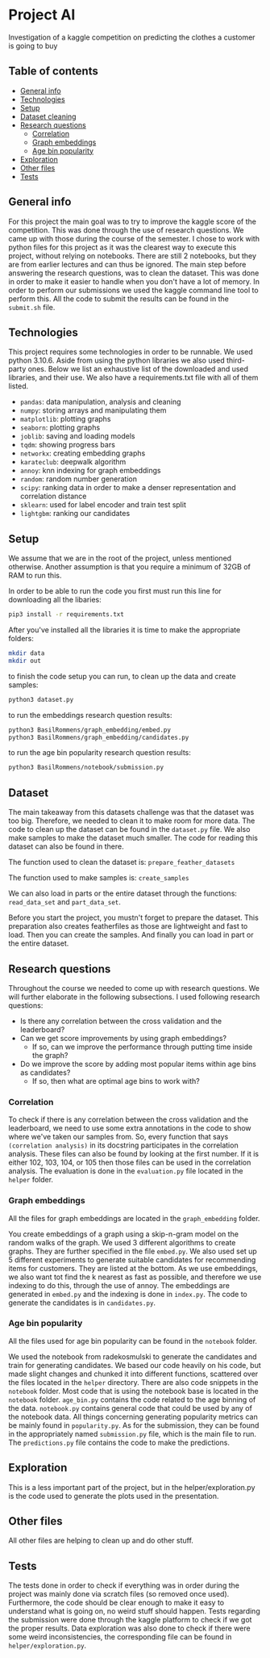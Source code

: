 # Project AI

Investigation of a kaggle competition on predicting the clothes a customer is
going to buy

## Table of contents

* [General info](#general-info)
* [Technologies](#technologies)
* [Setup](#setup)
* [Dataset cleaning](#dataset-cleaning)
* [Research questions](#research-questions)
    * [Correlation](#correlation)
    * [Graph embeddings](#graph-embeddings)
    * [Age bin popularity](#age-bin-popularity)
* [Exploration](#exploration)
* [Other files](#other-files)
* [Tests](#tests)

## General info

For this project the main goal was to try to improve the kaggle score of the
competition. This was done through the use of research questions. We came up
with those during the course of the semester. I chose to work with python files
for this project as it was the clearest way to execute this project, without
relying on notebooks. There are still 2 notebooks, but they are from earlier
lectures and can thus be ignored. The main step before answering the research
questions, was to clean the dataset. This was done in order to make it easier to
handle when you don't have a lot of memory. In order to perform our submissions
we used the kaggle command line tool to perform this. All the code to submit the
results can be found in the `submit.sh` file.

## Technologies

This project requires some technologies in order to be runnable. We used python
3.10.6. Aside from using the python libraries we also used third-party ones.
Below we list an exhaustive list of the downloaded and used libraries, and their
use. We also have a requirements.txt file with all of them listed.

* `pandas`: data manipulation, analysis and cleaning
* `numpy`: storing arrays and manipulating them
* `matplotlib`: plotting graphs
* `seaborn`: plotting graphs
* `joblib`: saving and loading models
* `tqdm`: showing progress bars
* `networkx`: creating embedding graphs
* `karateclub`: deepwalk algorithm
* `annoy`: knn indexing for graph embeddings
* `random`: random number generation
* `scipy`: ranking data in order to make a denser representation and correlation
  distance
* `sklearn`: used for label encoder and train test split
* `lightgbm`: ranking our candidates

## Setup

We assume that we are in the root of the project, unless mentioned otherwise.
Another assumption is that you require a minimum of 32GB of RAM to run this.

In order to be able to run the code you first must run this line for downloading
all the libaries:

```bash
pip3 install -r requirements.txt
```

After you've installed all the libraries it is time to make the appropriate
folders:

```bash
mkdir data
mkdir out
```

to finish the code setup you can run, to clean up the data and create samples:

```bash
python3 dataset.py
```

to run the embeddings research question results:

```bash
python3 BasilRommens/graph_embedding/embed.py
python3 BasilRommens/graph_embedding/candidates.py
```

to run the age bin popularity research question results:

```bash
python3 BasilRommens/notebook/submission.py
```

## Dataset

The main takeaway from this datasets challenge was that the dataset was too big.
Therefore, we needed to clean it to make room for more data. The code to clean
up the dataset can be found in the `dataset.py` file. We also make samples to
make the dataset much smaller. The code for reading this dataset can also be
found in there.

The function used to clean the dataset is: `prepare_feather_datasets`

The function used to make samples is: `create_samples`

We can also load in parts or the entire dataset through the functions:
`read_data_set` and `part_data_set`.

Before you start the project, you mustn't forget to prepare the dataset. This
preparation also creates featherfiles as those are lightweight and fast to load.
Then you can create the samples. And finally you can load in part or the entire
dataset.

## Research questions

Throughout the course we needed to come up with research questions. We will
further elaborate in the following subsections. I used following research
questions:

* Is there any correlation between the cross validation and the leaderboard?
* Can we get score improvements by using graph embeddings?
    * If so, can we improve the performance through putting time inside the
      graph?
* Do we improve the score by adding most popular items within age bins as
  candidates?
    * If so, then what are optimal age bins to work with?

### Correlation

To check if there is any correlation between the cross validation and the
leaderboard, we need to use some extra annotations in the code to show where
we've taken our samples from. So, every function that
says `(correlation analysis)` in its docstring participates in the correlation
analysis. These files can also be found by looking at the first number. If it
is either 102, 103, 104, or 105 then those files can be used in the correlation
analysis. The evaluation is done in the `evaluation.py` file located in the
`helper` folder.

### Graph embeddings
All the files for graph embeddings are located in the `graph_embedding` folder.

You create embeddings of a graph using a skip-n-gram model on the random walks
of the graph. We used 3 different algorithms to create graphs. They are further
specified in the file `embed.py`. We also used set up 5 different experiments to
generate suitable candidates for recommending items for customers. They are
listed at the bottom. As we use embeddings, we also want tot find the k nearest
as fast as possible, and therefore we use indexing to do this, through the use
of annoy. The embeddings are generated in `embed.py` and the indexing is done in
`index.py`. The code to generate the candidates is in `candidates.py`.

### Age bin popularity
All the files used for age bin popularity can be found in the `notebook` folder.

We used the notebook from radekosmulski to generate the candidates and train
for generating candidates. We based our code heavily on his code, but made 
slight changes and chunked it into different functions, scattered over the files
located in the `helper` directory. There are also code snippets in the 
`notebook` folder. Most code that is using the notebook base is located in the 
`notebook` folder. `age_bin.py` contains the code related to the age binning of
the data. `notebook.py` contains general code that could be used by any of the
notebook data. All things concerning generating popularity metrics can be 
mainly found in `popularity.py`. As for the submission, they can be found in the
appropriately named `submission.py` file, which is the main file to run. The 
`predictions.py` file contains the code to make the predictions.

## Exploration

This is a less important part of the project, but in the helper/exploration.py 
is the code used to generate the plots used in the presentation.

## Other files

All other files are helping to clean up and do other stuff.

## Tests

The tests done in order to check if everything was in order during the project
was mainly done via scratch files (so removed once used). Furthermore, the code
should be clear enough to make it easy to understand what is going on, no weird
stuff should happen. Tests regarding the submission were done through the kaggle
platform to check if we got the proper results. Data exploration was also done
to check if there were some weird inconsistencies, the corresponding file can be
found in `helper/exploration.py`.
